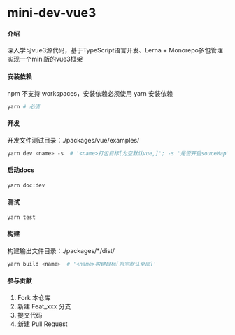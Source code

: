 # mini-dev-vue3

#### 介绍
深入学习vue3源代码，基于TypeScript语言开发、Lerna + Monorepo多包管理实现一个mini版的vue3框架

#### 安装依赖
npm 不支持 workspaces，安装依赖必须使用 yarn 安装依赖
``` bash
yarn # 必须
```

#### 开发
开发文件测试目录：./packages/vue/examples/
``` bash
yarn dev <name> -s  # '<name>打包目标[为空默认vue,]'; -s '是否开启souceMap'
```
#### 启动docs
``` bash
yarn doc:dev
```

#### 测试
``` bash
yarn test
```

#### 构建
构建输出文件目录：./packages/*/dist/
``` bash
yarn build <name>  # '<name>构建目标[为空默认全部]'
```

#### 参与贡献

1.  Fork 本仓库
2.  新建 Feat_xxx 分支
3.  提交代码
4.  新建 Pull Request

